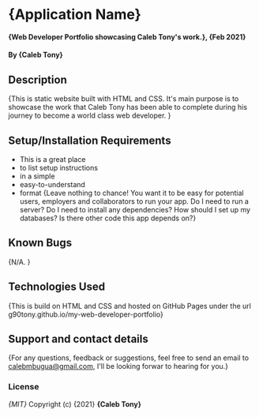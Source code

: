# {Application Name}

#### {Web Developer Portfolio showcasing Caleb Tony's work.}, {Feb 2021}

#### By **{Caleb Tony}**

## Description

{This is static website built with HTML and CSS. It's main purpose is to showcase the work that Caleb Tony has been able to complete during his journey to become a world class web developer. }

## Setup/Installation Requirements

- This is a great place
- to list setup instructions
- in a simple
- easy-to-understand
- format
  {Leave nothing to chance! You want it to be easy for potential users, employers and collaborators to run your app. Do I need to run a server? Do I need to install any dependencies? How should I set up my databases? Is there other code this app depends on?}

## Known Bugs

{N/A. }

## Technologies Used

{This is build on HTML and CSS and hosted on GitHub Pages under the url g90tony.github.io/my-web-developer-portfolio}

## Support and contact details

{For any questions, feedback or suggestions, feel free to send an email to calebmbugua@gmail.com, I'll be looking forwar to hearing for you.}

### License

_{MIT}_
Copyright (c) {2021} **{Caleb Tony}**
